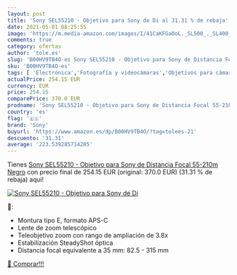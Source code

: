 ```yaml
---
layout: post
title: 'Sony SEL55210 - Objetivo para Sony de Di al 31.31 % de rebaja'
date: 2021-05-01 08:25:55
image: 'https://m.media-amazon.com/images/I/41CaKFGaOoL._SL500_._SL400_.jpg'
comments: true
category: ofertas
author: 'tole.es'
slug: 'B00HV9TB4O-es Sony SEL55210 - Objetivo para Sony de Distancia Focal...'
sku: 'B00HV9TB4O-es'
tags: [ 'Electrónica','Fotografía y videocámaras','Objetivos para cámaras','Objetivos para cámaras EVIL','Objetivos para cámaras y videocámaras','sony', ]
actualPrice: 254.15 EUR
currency: EUR
price: 254.15
comparePrice: 370.0 EUR
prodname: 'Sony SEL55210 - Objetivo para Sony de Distancia Focal 55-210m  Negro'
country: 'es'
flag: '🇪🇸'
brand: 'Sony'
buyurl: 'https://www.amazon.es/dp/B00HV9TB4O/?tag=tolees-21'
descuento: '31.31'
average: '223.539285714285'
---
```


Tienes [Sony SEL55210 - Objetivo para Sony de Distancia Focal 55-210m  Negro](https://www.amazon.es/dp/B00HV9TB4O/?tag=tolees-21) con precio final de  254.15 EUR (original: 370.0 EUR) (31.31 %  de rebaja) aqui!

[![Sony SEL55210 - Objetivo para Sony de Di](https://m.media-amazon.com/images/I/41CaKFGaOoL._SL500_._SL400_.jpg)](https://www.amazon.es/dp/B00HV9TB4O/?tag=tolees-21)

🔎:

- Montura tipo E, formato APS-C
- Lente de zoom telescópico
- Teleobjetivo zoom con rango de ampliación de 3.8x
- Estabilización SteadyShot óptica
- Distancia focal equivalente a 35 mm: 82.5 - 315 mm

[🛒 Comprar!!!](https://www.amazon.es/dp/B00HV9TB4O/?tag=tolees-21)
